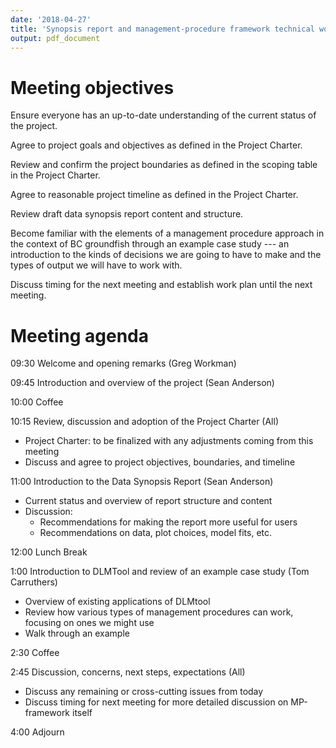 ```yaml
---
date: '2018-04-27'
title: 'Synopsis report and management-procedure framework technical working group meeting'
output: pdf_document
---
```


# Meeting objectives

Ensure everyone has an up-to-date understanding of the current status of the project.

Agree to project goals and objectives as defined in the Project Charter.

Review and confirm the project boundaries as defined in the scoping table in the Project Charter.

Agree to reasonable project timeline as defined in the Project Charter.

Review draft data synopsis report content and structure.

Become familiar with the elements of a management procedure approach in the context of BC groundfish through an example case study --- an introduction to the kinds of decisions we are going to have to make and the types of output we will have to work with.

Discuss timing for the next meeting and establish work plan until the next meeting.

# Meeting agenda

09:30 Welcome and opening remarks (Greg Workman)

09:45 Introduction and overview of the project (Sean Anderson)

10:00 Coffee

10:15 Review, discussion and adoption of the Project Charter (All)

- Project Charter: to be finalized with any adjustments coming from this meeting
- Discuss and agree to project objectives, boundaries, and timeline

11:00 Introduction to the Data Synopsis Report (Sean Anderson)

- Current status and overview of report structure and content
- Discussion:
  - Recommendations for making the report more useful for users
  - Recommendations on data, plot choices, model fits, etc.

12:00 Lunch Break

1:00 Introduction to DLMTool and review of an example case study (Tom Carruthers)

- Overview of existing applications of DLMtool
- Review how various types of management procedures can work, focusing on ones we might use
- Walk through an example

2:30 Coffee

2:45 Discussion, concerns, next steps, expectations (All)

- Discuss any remaining or cross-cutting issues from today
- Discuss timing for next meeting for more detailed discussion on MP-framework itself

4:00 Adjourn
